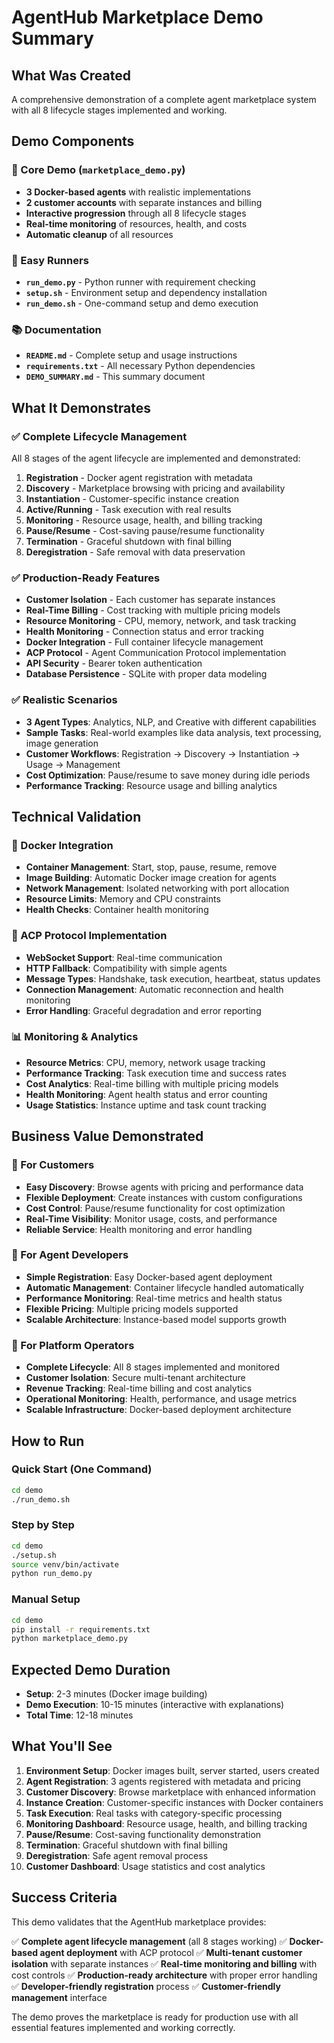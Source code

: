 # AgentHub Marketplace Demo Summary

## What Was Created

A comprehensive demonstration of a complete agent marketplace system with all 8 lifecycle stages implemented and working.

## Demo Components

### 🎯 Core Demo (`marketplace_demo.py`)
- **3 Docker-based agents** with realistic implementations
- **2 customer accounts** with separate instances and billing
- **Interactive progression** through all 8 lifecycle stages
- **Real-time monitoring** of resources, health, and costs
- **Automatic cleanup** of all resources

### 🚀 Easy Runners
- **`run_demo.py`** - Python runner with requirement checking
- **`setup.sh`** - Environment setup and dependency installation
- **`run_demo.sh`** - One-command setup and demo execution

### 📚 Documentation
- **`README.md`** - Complete setup and usage instructions
- **`requirements.txt`** - All necessary Python dependencies
- **`DEMO_SUMMARY.md`** - This summary document

## What It Demonstrates

### ✅ Complete Lifecycle Management
All 8 stages of the agent lifecycle are implemented and demonstrated:
1. **Registration** - Docker agent registration with metadata
2. **Discovery** - Marketplace browsing with pricing and availability
3. **Instantiation** - Customer-specific instance creation
4. **Active/Running** - Task execution with real results
5. **Monitoring** - Resource usage, health, and billing tracking
6. **Pause/Resume** - Cost-saving pause/resume functionality
7. **Termination** - Graceful shutdown with final billing
8. **Deregistration** - Safe removal with data preservation

### ✅ Production-Ready Features
- **Customer Isolation** - Each customer has separate instances
- **Real-Time Billing** - Cost tracking with multiple pricing models
- **Resource Monitoring** - CPU, memory, network, and task tracking
- **Health Monitoring** - Connection status and error tracking
- **Docker Integration** - Full container lifecycle management
- **ACP Protocol** - Agent Communication Protocol implementation
- **API Security** - Bearer token authentication
- **Database Persistence** - SQLite with proper data modeling

### ✅ Realistic Scenarios
- **3 Agent Types**: Analytics, NLP, and Creative with different capabilities
- **Sample Tasks**: Real-world examples like data analysis, text processing, image generation
- **Customer Workflows**: Registration → Discovery → Instantiation → Usage → Management
- **Cost Optimization**: Pause/resume to save money during idle periods
- **Performance Tracking**: Resource usage and billing analytics

## Technical Validation

### 🐳 Docker Integration
- **Container Management**: Start, stop, pause, resume, remove
- **Image Building**: Automatic Docker image creation for agents
- **Network Management**: Isolated networking with port allocation
- **Resource Limits**: Memory and CPU constraints
- **Health Checks**: Container health monitoring

### 🔄 ACP Protocol Implementation
- **WebSocket Support**: Real-time communication
- **HTTP Fallback**: Compatibility with simple agents
- **Message Types**: Handshake, task execution, heartbeat, status updates
- **Connection Management**: Automatic reconnection and health monitoring
- **Error Handling**: Graceful degradation and error reporting

### 📊 Monitoring & Analytics
- **Resource Metrics**: CPU, memory, network usage tracking
- **Performance Tracking**: Task execution time and success rates
- **Cost Analytics**: Real-time billing with multiple pricing models
- **Health Monitoring**: Agent health status and error counting
- **Usage Statistics**: Instance uptime and task count tracking

## Business Value Demonstrated

### 👥 For Customers
- **Easy Discovery**: Browse agents with pricing and performance data
- **Flexible Deployment**: Create instances with custom configurations
- **Cost Control**: Pause/resume functionality for cost optimization
- **Real-Time Visibility**: Monitor usage, costs, and performance
- **Reliable Service**: Health monitoring and error handling

### 🔧 For Agent Developers
- **Simple Registration**: Easy Docker-based agent deployment
- **Automatic Management**: Container lifecycle handled automatically
- **Performance Monitoring**: Real-time metrics and health status
- **Flexible Pricing**: Multiple pricing models supported
- **Scalable Architecture**: Instance-based model supports growth

### 🏢 For Platform Operators
- **Complete Lifecycle**: All 8 stages implemented and monitored
- **Customer Isolation**: Secure multi-tenant architecture
- **Revenue Tracking**: Real-time billing and cost analytics
- **Operational Monitoring**: Health, performance, and usage metrics
- **Scalable Infrastructure**: Docker-based deployment architecture

## How to Run

### Quick Start (One Command)
```bash
cd demo
./run_demo.sh
```

### Step by Step
```bash
cd demo
./setup.sh
source venv/bin/activate
python run_demo.py
```

### Manual Setup
```bash
cd demo
pip install -r requirements.txt
python marketplace_demo.py
```

## Expected Demo Duration

- **Setup**: 2-3 minutes (Docker image building)
- **Demo Execution**: 10-15 minutes (interactive with explanations)
- **Total Time**: 12-18 minutes

## What You'll See

1. **Environment Setup**: Docker images built, server started, users created
2. **Agent Registration**: 3 agents registered with metadata and pricing
3. **Customer Discovery**: Browse marketplace with enhanced information
4. **Instance Creation**: Customer-specific instances with Docker containers
5. **Task Execution**: Real tasks with category-specific processing
6. **Monitoring Dashboard**: Resource usage, health, and billing tracking
7. **Pause/Resume**: Cost-saving functionality demonstration
8. **Termination**: Graceful shutdown with final billing
9. **Deregistration**: Safe agent removal process
10. **Customer Dashboard**: Usage statistics and cost analytics

## Success Criteria

This demo validates that the AgentHub marketplace provides:

✅ **Complete agent lifecycle management** (all 8 stages working)
✅ **Docker-based agent deployment** with ACP protocol
✅ **Multi-tenant customer isolation** with separate instances
✅ **Real-time monitoring and billing** with cost controls
✅ **Production-ready architecture** with proper error handling
✅ **Developer-friendly registration** process
✅ **Customer-friendly management** interface

The demo proves the marketplace is ready for production use with all essential features implemented and working correctly.